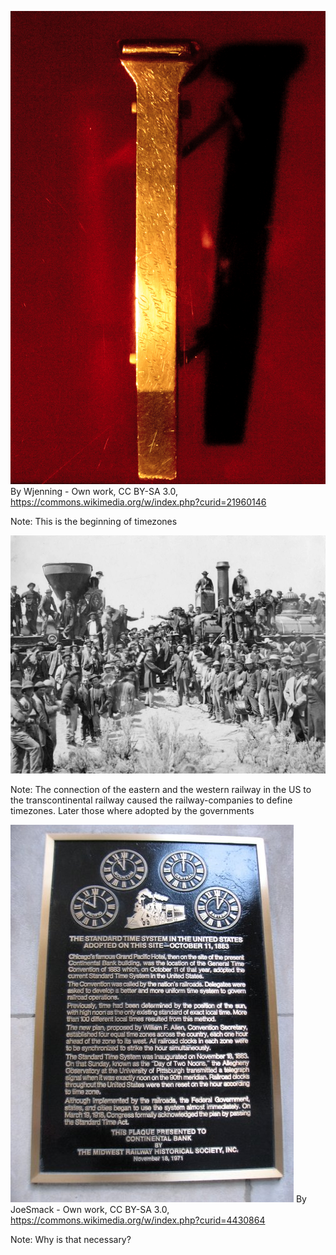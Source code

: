 ![The end of the clash](img/The-Golden-Spike-7Oct2012.jpg)
<span class="credit">By Wjenning - Own work, CC BY-SA 3.0, https://commons.wikimedia.org/w/index.php?curid=21960146</span>

Note: This is the beginning of timezones




![Connection of east-western railway in the US](img/1869-Golden_Spike.jpg)

Note: The connection of the eastern and the western railway in the US to the
transcontinental railway caused the railway-companies to define timezones.
Later those where adopted by the governments



![Timezone Memorial](img/timezoneMemorial.jpg)
<span class="credit">By JoeSmack - Own work, CC BY-SA 3.0, https://commons.wikimedia.org/w/index.php?curid=4430864</span>

Note: Why is that necessary?



